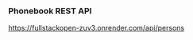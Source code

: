 ### Phonebook REST API

<a  href="https://fullstackopen-zuv3.onrender.com/api/persons">https://fullstackopen-zuv3.onrender.com/api/persons</a>